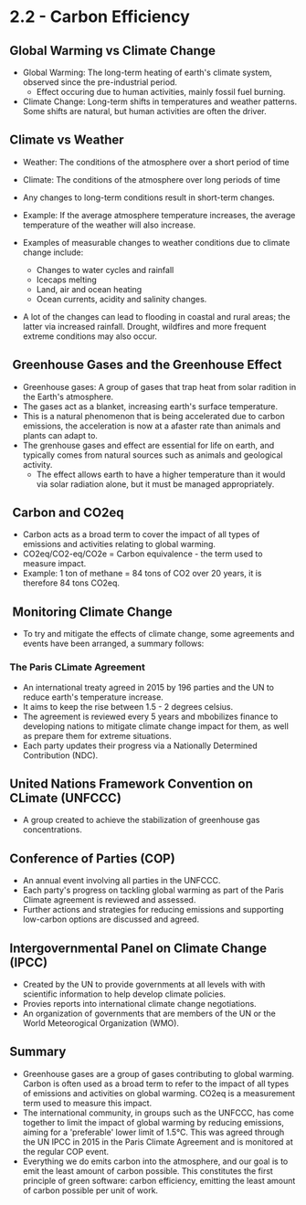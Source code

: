# 2.2 - Carbon Efficiency

## Global Warming vs Climate Change

- Global Warming: The long-term heating of earth's climate system, observed since the pre-industrial period.
  - Effect occuring due to human activities, mainly fossil fuel burning.
- Climate Change: Long-term shifts in temperatures and weather patterns. Some shifts are natural, but human activities are often the driver.

## Climate vs Weather

- Weather: The conditions of the atmosphere over a short period of time
- Climate: The conditions of the atmosphere over long periods of time
- Any changes to long-term conditions result in short-term changes.
- Example: If the average atmosphere temperature increases, the average temperature of the weather will also increase.
- Examples of measurable changes to weather conditions due to climate change include:
  - Changes to water cycles and rainfall
  - Icecaps melting
  - Land, air and ocean heating
  - Ocean currents, acidity and salinity changes.

- A lot of the changes can lead to flooding in coastal and rural areas; the latter via increased rainfall. Drought, wildfires and more frequent extreme conditions may also occur.

##  Greenhouse Gases and the Greenhouse Effect

- Greenhouse gases: A group of gases that trap heat from solar radition in the Earth's atmosphere.
- The gases act as a blanket, increasing earth's surface temperature.
- This is a natural phenomenon that is being accelerated due to carbon emissions, the acceleration is now at a afaster rate than animals and plants can adapt to.
- The grenhouse gases and effect are essential for life on earth, and typically comes from natural sources such as animals and geological activity.
  - The effect allows earth to have a higher temperature than it would via solar radiation alone, but it must be managed appropriately.

##  Carbon and CO2eq

- Carbon acts as a broad term to cover the impact of all types of emissions and activities relating to global warming.
- CO2eq/CO2-eq/CO2e = Carbon equivalence - the term used to measure impact.
- Example: 1 ton of methane = 84 tons of CO2 over 20 years, it is therefore 84 tons CO2eq.

##  Monitoring Climate Change

- To try and mitigate the effects of climate change, some agreements and events have been arranged, a summary follows:

### The Paris CLimate Agreement

- An international treaty agreed in 2015 by 196 parties and the UN to reduce earth's temperature increase.
- It aims to keep the rise between 1.5 - 2 degrees celsius.
- The agreement is reviewed every 5 years and mbobilizes finance to developing nations to mitigate climate change impact for them, as well as prepare them for extreme situations.
- Each party updates their progress via a Nationally Determined Contribution (NDC).

## United Nations Framework Convention on CLimate (UNFCCC)

- A group created to achieve the stabilization of greenhouse gas concentrations.

## Conference of Parties (COP)

- An annual event involving all parties in the UNFCCC.
- Each party's progress on tackling global warming as part of the Paris Climate agreement is reviewed and assessed.
- Further actions and strategies for reducing emissions and supporting low-carbon options are discussed and agreed.

## Intergovernmental Panel on Climate Change (IPCC)

- Created by the UN to provide governments at all levels with with scientific information to help develop climate policies.
- Provies reports into international climate change negotiations.
- An organization of governments that are members of the UN or the World Meteorogical Organization (WMO).

## Summary

- Greenhouse gases are a group of gases contributing to global warming. Carbon is often used as a broad term to refer to the impact of all types of emissions and activities on global warming. CO2eq is a measurement term used to measure this impact.
- The international community, in groups such as the UNFCCC, has come together to limit the impact of global warming by reducing emissions, aiming for a 'preferable' lower limit of 1.5°C. This was agreed through the UN IPCC in 2015 in the Paris Climate Agreement and is monitored at the regular COP event.
- Everything we do emits carbon into the atmosphere, and our goal is to emit the least amount of carbon possible. This constitutes the first principle of green software: carbon efficiency, emitting the least amount of carbon possible per unit of work.
